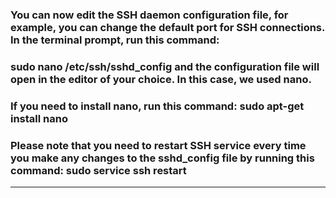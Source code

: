 ### You can now edit the SSH daemon configuration file, for example, you can change the default port for SSH  connections. In the terminal prompt, run this command:

### sudo nano /etc/ssh/sshd_config and the configuration file will open in the editor of your choice. In this case, we used nano.

### If you need to install nano, run this command: sudo apt-get install nano

### Please note that you need to restart SSH service every time you make any changes to the sshd_config file by running this command: sudo service ssh restart

---